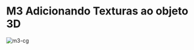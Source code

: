# M3 Adicionando Texturas ao objeto 3D

![m3-cg](https://github.com/GabrielTamujo/AtividadesCG/assets/30511610/d065e028-5c53-4876-97e3-7d5d62043371)
